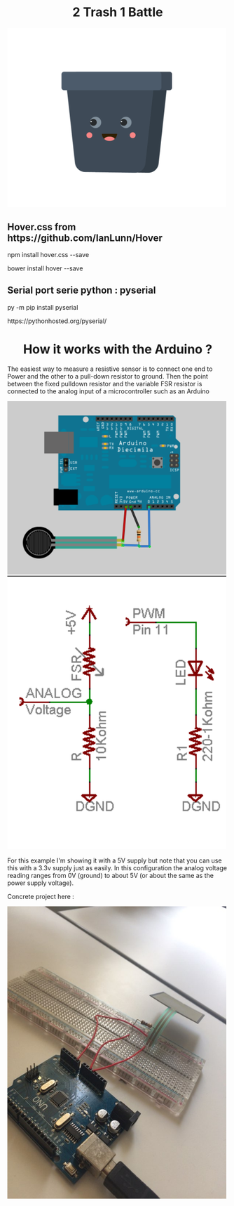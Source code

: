 <h1 style="text-align:center;">2 Trash 1 Battle</h1>

<img src="css/trashclose.png" width="500px" />


<h2>Hover.css from https://github.com/IanLunn/Hover</h2>
<p>npm install hover.css --save</p>
<p>bower install hover --save</p>

<h2>Serial port serie python : pyserial</h2>
<p>py -m pip install pyserial </p>
<p>https://pythonhosted.org/pyserial/</p>

<h1 style="text-align:center;">How it works with the Arduino ?</h1>
<p>The easiest way to measure a resistive sensor is to connect one end to Power and the other to a pull-down resistor to ground. Then the point between the fixed pulldown resistor and the variable FSR resistor is connected to the analog input of a microcontroller such as an Arduino</p>
<img src="css/arduino/circuit.png" width="500px" />
<img src="css/arduino/shema.png" width="500px" />
<p>For this example I'm showing it with a 5V supply but note that you can use this with a 3.3v supply just as easily. In this configuration the analog voltage reading ranges from 0V (ground) to about 5V (or about the same as the power supply voltage).</p>
<p>Concrete project here : </p>
<img src="css/arduino/projet.jpg" width="500px" />

